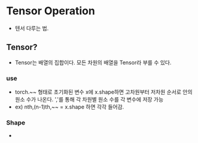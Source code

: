 # Tensor Operation
- 텐서 다루는 법.

## Tensor?
- Tensor는 배열의 집합이다. 모든 차원의 배열을 Tensor라 부를 수 있다.

### use
- torch.~~ 형태로 초기화된 변수 x에 x.shape하면 고차원부터 저차원 순서로 안의 원소 수가 나온다. ','를 통해 각 차원별 원소 수를 각 변수에 저장 가능
- ex) nth,(n-1)th,~~ = x.shape 하면 각각 들어감.


### Shape
- 